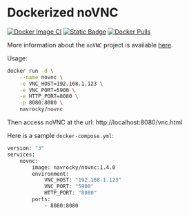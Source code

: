 # Dockerized noVNC

[![Docker Image CI](https://github.com/navrocky/novnc-docker/actions/workflows/docker-image.yml/badge.svg)](https://github.com/navrocky/novnc-docker/actions/workflows/docker-image.yml)
[![Static Badge](https://img.shields.io/badge/Github-Repository%20link-white?style=plastic&logo=github)](https://github.com/navrocky/novnc-docker)
[![Docker Pulls](https://img.shields.io/docker/pulls/navrocky/novnc?style=plastic&logo=docker)](https://hub.docker.com/repository/docker/navrocky/novnc)

More information about the `noVNC` project is available [here](https://novnc.com/info.html).

Usage:

```sh
docker run -d \
    --name novnc \
    -e VNC_HOST=192.168.1.123 \
    -e VNC_PORT=5900 \
    -e HTTP_PORT=8080 \
    -p 8080:8080 \
    navrocky/novnc
```

Then access noVNC at the url: http://localhost:8080/vnc.html

Here is a sample `docker-compose.yml`:

```sh
version: "3"
services:
    novnc:
        image: navrocky/novnc:1.4.0
        environment:
            VNC_HOST: "192.168.1.123"
            VNC_PORT: "5900"
            HTTP_PORT: "8080"
        ports:
            - 8080:8080
```
